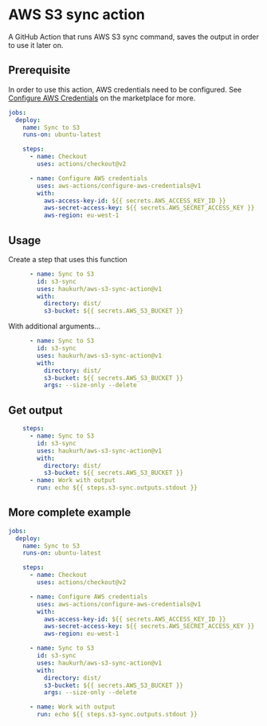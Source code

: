 # AWS S3 sync action

A GitHub Action that runs AWS S3 sync command, saves the output in order to use it later on.

## Prerequisite

In order to use this action, AWS credentials need to be configured. See 
[Configure AWS Credentials](https://github.com/marketplace/actions/configure-aws-credentials-action-for-github-actions) 
on the marketplace for more.

```yaml
jobs:
  deploy:
    name: Sync to S3
    runs-on: ubuntu-latest

    steps:
      - name: Checkout
        uses: actions/checkout@v2

      - name: Configure AWS credentials
        uses: aws-actions/configure-aws-credentials@v1
        with:
          aws-access-key-id: ${{ secrets.AWS_ACCESS_KEY_ID }}
          aws-secret-access-key: ${{ secrets.AWS_SECRET_ACCESS_KEY }}
          aws-region: eu-west-1
```

## Usage

Create a step that uses this function

```yaml
      - name: Sync to S3
        id: s3-sync
        uses: haukurh/aws-s3-sync-action@v1
        with:
          directory: dist/
          s3-bucket: ${{ secrets.AWS_S3_BUCKET }}
```

With additional arguments...

```yaml
      - name: Sync to S3
        id: s3-sync
        uses: haukurh/aws-s3-sync-action@v1
        with:
          directory: dist/
          s3-bucket: ${{ secrets.AWS_S3_BUCKET }}
          args: --size-only --delete
```

## Get output

```yaml
    steps:
      - name: Sync to S3
        id: s3-sync
        uses: haukurh/aws-s3-sync-action@v1
        with:
          directory: dist/
          s3-bucket: ${{ secrets.AWS_S3_BUCKET }}
      - name: Work with output
        run: echo ${{ steps.s3-sync.outputs.stdout }}
```

## More complete example

```yaml
jobs:
  deploy:
    name: Sync to S3
    runs-on: ubuntu-latest

    steps:
      - name: Checkout
        uses: actions/checkout@v2

      - name: Configure AWS credentials
        uses: aws-actions/configure-aws-credentials@v1
        with:
          aws-access-key-id: ${{ secrets.AWS_ACCESS_KEY_ID }}
          aws-secret-access-key: ${{ secrets.AWS_SECRET_ACCESS_KEY }}
          aws-region: eu-west-1

      - name: Sync to S3
        id: s3-sync
        uses: haukurh/aws-s3-sync-action@v1
        with:
          directory: dist/
          s3-bucket: ${{ secrets.AWS_S3_BUCKET }}
          args: --size-only --delete

      - name: Work with output
        run: echo ${{ steps.s3-sync.outputs.stdout }}
```
